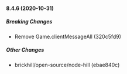 #### 8.4.6 (2020-10-31)

##### Breaking Changes

*  Remove Game.clientMessageAll (320c5fd9)

##### Other Changes

* brickhill/open-source/node-hill (ebae840c)

